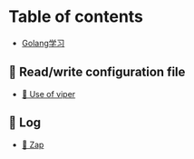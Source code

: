 # Table of contents

* [Golang学习](README.md)

## 🍍 Read/write configuration file

* [📜 Use of viper](read-write-configuration-file/use-of-viper.md)

## 🍍 Log

* [📜 Zap](log/zap.md)
